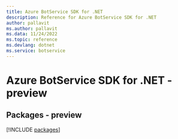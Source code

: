 ```yaml
---
title: Azure BotService SDK for .NET
description: Reference for Azure BotService SDK for .NET
author: pallavit
ms.author: pallavit
ms.data: 11/24/2022
ms.topic: reference
ms.devlang: dotnet
ms.service: botservice
---
```

# Azure BotService SDK for .NET - preview
## Packages - preview
[!INCLUDE [packages](botservice-index.md)]